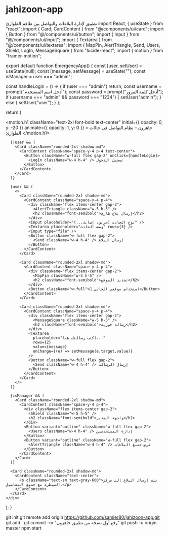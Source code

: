 # jahizoon-app
تطبيق لإدارة البلاغات والتواصل بين طاقم الطوارئ
import React, { useState } from "react";
import { Card, CardContent } from "@/components/ui/card";
import { Button } from "@/components/ui/button";
import { Input } from "@/components/ui/input";
import { Textarea } from "@/components/ui/textarea";
import { MapPin, AlertTriangle, Send, Users, Shield, LogIn, MessageSquare } from "lucide-react";
import { motion } from "framer-motion";

export default function EmergencyApp() {
  const [user, setUser] = useState(null);
  const [message, setMessage] = useState("");
  const isManager = user === "admin";

  const handleLogin = () => {
    if (user === "admin") return;
    const username = prompt("أدخل اسم المستخدم");
    const password = prompt("أدخل كلمة المرور");
    if (username === "admin" && password === "1234") {
      setUser("admin");
    } else {
      setUser("user");
    }
  };

  return (
    <div className="grid gap-4 p-4 max-w-xl mx-auto">
      <motion.h1
        className="text-2xl font-bold text-center"
        initial={{ opacity: 0, y: -20 }}
        animate={{ opacity: 1, y: 0 }}
      >
        جاهزون – نظام التواصل في حالات الطوارئ
      </motion.h1>

      {!user && (
        <Card className="rounded-2xl shadow-md">
          <CardContent className="space-y-4 p-4 text-center">
            <Button className="w-full flex gap-2" onClick={handleLogin}>
              <LogIn className="w-4 h-4" /> تسجيل الدخول
            </Button>
          </CardContent>
        </Card>
      )}

      {user && (
        <>
          <Card className="rounded-2xl shadow-md">
            <CardContent className="space-y-4 p-4">
              <div className="flex items-center gap-2">
                <AlertTriangle className="w-5 h-5" />
                <h2 className="font-semibold">إرسال بلاغ طارئ</h2>
              </div>
              <Input placeholder="نوع الحادث (حريق، إصابة...)" />
              <Textarea placeholder="وصف الحادث" rows={3} />
              <Input type="file" />
              <Button className="w-full flex gap-2">
                <Send className="w-4 h-4" /> إرسال البلاغ
              </Button>
            </CardContent>
          </Card>

          <Card className="rounded-2xl shadow-md">
            <CardContent className="space-y-4 p-4">
              <div className="flex items-center gap-2">
                <MapPin className="w-5 h-5" />
                <h2 className="font-semibold">تحديد الموقع</h2>
              </div>
              <Button className="w-full">📍 استخدام موقعي الحالي</Button>
            </CardContent>
          </Card>

          <Card className="rounded-2xl shadow-md">
            <CardContent className="space-y-4 p-4">
              <div className="flex items-center gap-2">
                <MessageSquare className="w-5 h-5" />
                <h2 className="font-semibold">رسالة فورية</h2>
              </div>
              <Textarea
                placeholder="اكتب رسالتك هنا..."
                rows={2}
                value={message}
                onChange={(e) => setMessage(e.target.value)}
              />
              <Button className="w-full flex gap-2">
                <Send className="w-4 h-4" /> إرسال الرسالة
              </Button>
            </CardContent>
          </Card>
        </>
      )}

      {isManager && (
        <Card className="rounded-2xl shadow-md">
          <CardContent className="space-y-4 p-4">
            <div className="flex items-center gap-2">
              <Shield className="w-5 h-5" />
              <h2 className="font-semibold">واجهة المدير</h2>
            </div>
            <Button variant="outline" className="w-full flex gap-2">
              <Users className="w-4 h-4" /> إدارة المستخدمين
            </Button>
            <Button variant="outline" className="w-full flex gap-2">
              <AlertTriangle className="w-4 h-4" /> عرض جميع البلاغات
            </Button>
          </CardContent>
        </Card>
      )}

      <Card className="rounded-2xl shadow-md">
        <CardContent className="text-center">
          <p className="text-sm text-gray-600">يتم إرسال البلاغ إلى مركز السيطرة مع جميع التفاصيل.</p>
        </CardContent>
      </Card>
    </div>
  );
}

git init
git remote add origin https://github.com/samier80/jahizoon-app.git
git add .
git commit -m "رفع أول نسخة من تطبيق جاهزون"
git push -u origin master
npm start

